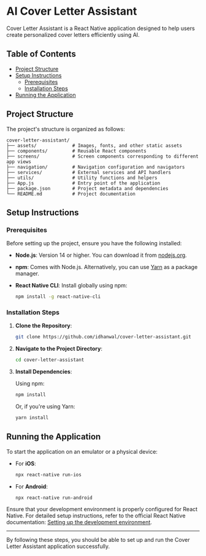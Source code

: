 
# AI Cover Letter Assistant

Cover Letter Assistant is a React Native application designed to help users create personalized cover letters efficiently using AI.

## Table of Contents

- [Project Structure](#project-structure)
- [Setup Instructions](#setup-instructions)
  - [Prerequisites](#prerequisites)
  - [Installation Steps](#installation-steps)
- [Running the Application](#running-the-application)

## Project Structure

The project's structure is organized as follows:

```
cover-letter-assistant/
├── assets/             # Images, fonts, and other static assets
├── components/         # Reusable React components
├── screens/            # Screen components corresponding to different app views
├── navigation/         # Navigation configuration and navigators
├── services/           # External services and API handlers
├── utils/              # Utility functions and helpers
├── App.js              # Entry point of the application
├── package.json        # Project metadata and dependencies
└── README.md           # Project documentation
```

## Setup Instructions

### Prerequisites

Before setting up the project, ensure you have the following installed:

- **Node.js**: Version 14 or higher. You can download it from [nodejs.org](https://nodejs.org/).
- **npm**: Comes with Node.js. Alternatively, you can use [Yarn](https://yarnpkg.com/) as a package manager.
- **React Native CLI**: Install globally using npm:

  ```bash
  npm install -g react-native-cli
  ```

### Installation Steps

1. **Clone the Repository**:

   ```bash
   git clone https://github.com/idhanwal/cover-letter-assistant.git
   ```

2. **Navigate to the Project Directory**:

   ```bash
   cd cover-letter-assistant
   ```

3. **Install Dependencies**:

   Using npm:

   ```bash
   npm install
   ```

   Or, if you're using Yarn:

   ```bash
   yarn install
   ```

## Running the Application

To start the application on an emulator or a physical device:

- For **iOS**:

  ```bash
  npx react-native run-ios
  ```

- For **Android**:

  ```bash
  npx react-native run-android
  ```

Ensure that your development environment is properly configured for React Native. For detailed setup instructions, refer to the official React Native documentation: [Setting up the development environment](https://reactnative.dev/docs/environment-setup).

---

By following these steps, you should be able to set up and run the Cover Letter Assistant application successfully.
